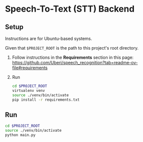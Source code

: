 # Speech-To-Text (STT) Backend

## Setup

Instructions are for Ubuntu-based systems.

Given that `$PROJECT_ROOT` is the path to this project's root directory.

1. Follow instructions in the **Requirements** section in this page:
    <https://github.com/Uberi/speech_recognition?tab=readme-ov-file#requirements>

2. Run

    ```sh
    cd $PROJECT_ROOT
    virtualenv venv
    source ./venv/bin/activate
    pip install -r requirements.txt
    ```

## Run

```sh
cd $PROJECT_ROOT
source ./venv/bin/activate
python main.py
```

